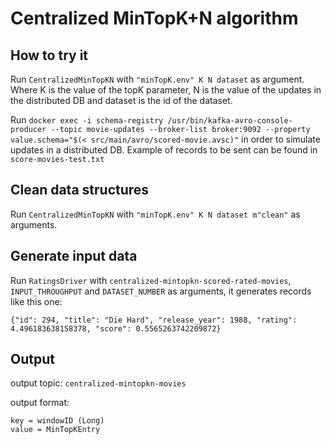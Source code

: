 # Centralized MinTopK+N algorithm
## How to try it

Run `CentralizedMinTopKN` with `"minTopK.env" K N dataset` as argument.
Where K is the value of the topK parameter, N is the value of the updates in the distributed DB and dataset is the id of the dataset.

Run `docker exec -i schema-registry /usr/bin/kafka-avro-console-producer --topic movie-updates --broker-list broker:9092 --property value.schema="$(< src/main/avro/scored-movie.avsc)"`
in order to simulate updates in a distributed DB.
Example of records to be sent can be found in `score-movies-test.txt`
## Clean data structures

Run `CentralizedMinTopKN` with `"minTopK.env" K N dataset m"clean"` as arguments.

## Generate input data

Run `RatingsDriver` with `centralized-mintopkn-scored-rated-movies`, `INPUT_THROUGHPUT` and `DATASET_NUMBER` as arguments, it generates records like  this one:
```
{"id": 294, "title": "Die Hard", "release_year": 1988, "rating": 4.496183638158378, "score": 0.5565263742209872}
```

## Output
 
output topic: `centralized-mintopkn-movies`

output format: 
```
key = windowID (Long)
value = MinTopKEntry
```
